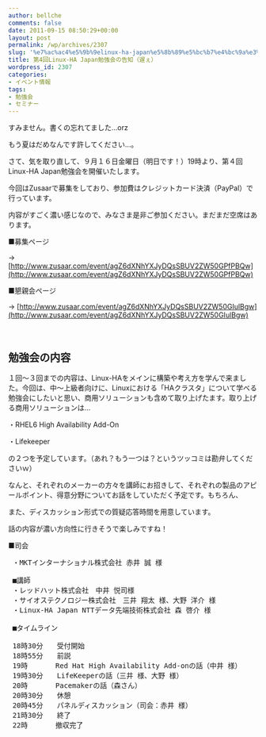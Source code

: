 ```yaml
---
author: bellche
comments: false
date: 2011-09-15 08:50:29+00:00
layout: post
permalink: /wp/archives/2307
slug: '%e7%ac%ac4%e5%9b%9elinux-ha-japan%e5%8b%89%e5%bc%b7%e4%bc%9a%e3%81%ae%e5%91%8a%e7%9f%a5%ef%bc%88%e9%81%85%e3%81%87%ef%bc%89'
title: 第4回Linux-HA Japan勉強会の告知（遅ぇ）
wordpress_id: 2307
categories:
- イベント情報
tags:
- 勉強会
- セミナー
---
```


すみません。書くの忘れてました…orz




もう夏はだめなんです許してください…。




さて、気を取り直して、９月１６日金曜日（明日です！）19時より、第４回Linux-HA Japan勉強会を開催いたします。




今回はZusaarで募集をしており、参加費はクレジットカード決済（PayPal）で行っています。




内容がすごく濃い感じなので、みなさま是非ご参加ください。まだまだ空席はあります。




■募集ページ




→ [http://www.zusaar.com/event/agZ6dXNhYXJyDQsSBUV2ZW50GPfPBQw](http://www.zusaar.com/event/agZ6dXNhYXJyDQsSBUV2ZW50GPfPBQw)




■懇親会ページ




→ [http://www.zusaar.com/event/agZ6dXNhYXJyDQsSBUV2ZW50GIulBgw](http://www.zusaar.com/event/agZ6dXNhYXJyDQsSBUV2ZW50GIulBgw)




 




## 勉強会の内容




１回〜３回までの内容は、Linux-HAをメインに構築や考え方を学んで来ました。今回は、中〜上級者向けに、Linuxにおける「HAクラスタ」について学べる勉強会にしたいと思い、商用ソリューションも含めて取り上げたます。取り上げる商用ソリューションは…




・RHEL6 High Availability Add-On




・Lifekeeper




の２つを予定しています。（あれ？もう一つは？というツッコミは勘弁してくださいｗ）




なんと、それぞれのメーカーの方々を講師にお招きして、それぞれの製品のアピールポイント、得意分野についてお話をしていただく予定です。もちろん、




また、ディスカッション形式での質疑応答時間を用意しています。




話の内容が濃い方向性に行きそうで楽しみですね！




■司会


<pre> ・MKTインターナショナル株式会社 赤井 誠 様

 ■講師
 ・レッドハット株式会社　中井 悦司様
 ・サイオステクノロジー株式会社　三井 翔太 様、大野 洋介 様
 ・Linux-HA Japan NTTデータ先端技術株式会社 森 啓介 様

 ■タイムライン

 18時30分　　受付開始
 18時55分　　前説
 19時　　　　Red Hat High Availability Add-onの話（中井 様）
 19時30分　　LifeKeeperの話（三井 様、大野 様）
 20時　　　　Pacemakerの話（森さん）
 20時30分　　休憩
 20時45分　　パネルディスカッション（司会：赤井 様）
 21時30分　　終了
 22時　　　　撤収完了</pre>

